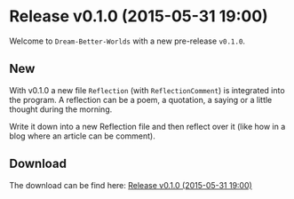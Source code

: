 Release v0.1.0 (2015-05-31 19:00)
=================================

Welcome to `Dream-Better-Worlds` with a new pre-release `v0.1.0`.



New
---
With v0.1.0 a new file `Reflection` (with `ReflectionComment`) is integrated into the program. A reflection can be a poem, a quotation, a saying or a little thought during the morning.

Write it down into a new Reflection file and then reflect over it (like how in a blog where an article can be comment).



Download
--------
The download can be find here: [Release v0.1.0 (2015-05-31 19:00)]



[//]: # (Links)
[Release v0.1.0 (2015-05-31 19:00)]:https://github.com/Naoghuman/Dream-Better-Worlds/releases/tag/v0.1.0
